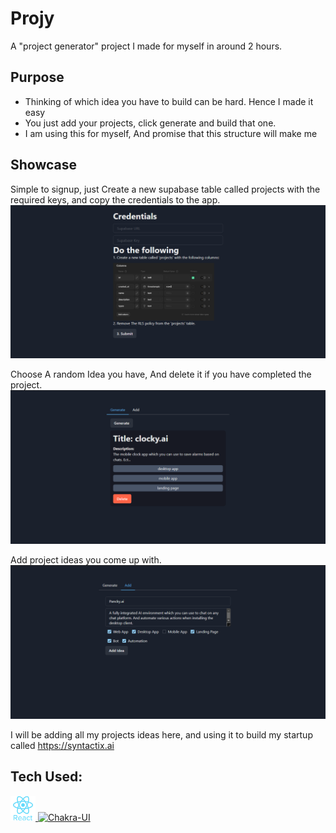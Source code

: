 # Projy
A "project generator" project I made for myself in around 2 hours.

## Purpose
- Thinking of which idea you have to build can be hard. Hence I made it easy
- You just add your projects, click generate and build that one.
- I am using this for myself, And promise that this structure will make me 

## Showcase
Simple to signup, just Create a new supabase table called projects with the required keys, and copy the credentials to the app.
![Image of signup](assets/image.png)

Choose A random Idea you have, And delete it if you have completed the project.
![Alt text](assets/image2.png)

Add project ideas you come up with.
![Alt text](assets/image3.png)

I will be adding all my projects ideas here, and using it to build my startup called https://syntactix.ai

## Tech Used:

<a href="https://reactjs.org/" target="_blank" rel="noreferrer"> <img src="https://raw.githubusercontent.com/devicons/devicon/master/icons/react/react-original-wordmark.svg" alt="react" width="40" height="40"/> </a>
<a href="https://chakra-ui.com/">
<img src="https://avatars.githubusercontent.com/u/54212428?s=200&v=4" alt="Chakra-UI" width="40" height="40"/>
</a>


